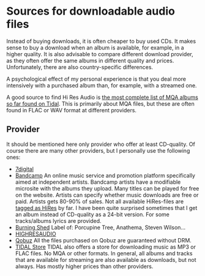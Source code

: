 # Sources for downloadable audio files

Instead of buying downloads, it is often cheaper to buy used CDs. It makes sense to buy a download when an album is available, for example, in a higher quality. It is also advisable to compare different download provider, as they often offer the same albums in different quality and prices. Unfortunately, there are also country-specific differences.

A psychological effect of my personal experience is that you deal more intensively with a purchased album than, for example, with a streamed one.

A good source to find Hi Res Audio is [the most complete list of MQA albums so far found on Tidal](https://www.meridianunplugged.com/ubbthreads/ubbthreads.php?ubb=showflat&Number=268318#Post268318). This is primarily about MQA files, but these are often found in FLAC or WAV format at different providers.

## Provider
It should be mentioned here only provider who offer at least CD-quality. Of course there are many other providers, but I personally use the following ones:

* [7digital](https://de.7digital.com/)
* [Bandcamp](https://bandcamp.com/)
  An online music service and promotion platform specifically aimed at independent artists. Bandcamp artists have a modifiable microsite with the albums they upload. Many titles can be played for free on the website. Artists can specify whether music downloads are free or paid. Artists gets 80-90% of sales. Not all available HiRes-files are [tagged as HiRes](https://bandcamp.com/tag/hi-res) by far. I have been quite surprised sometimes that I get an album instead of CD-quality as a 24-bit version.
  For some tracks/albums lyrics are provided.
* [Burning Shed](https://burningshed.com/)
  Label of: Porcupine Tree, Anathema, Steven Wilson...
* [HIGHRESAUDIO](https://www.highresaudio.com/)
* [Qobuz](https://www.qobuz.com/)
  All the files purchased on Qobuz are guaranteed without DRM.
* [TIDAL Store](https://store.tidal.com/)
  TIDAL also offers a store for downloading music as MP3 or FLAC files. No MQA or other formats.
  In general, all albums and tracks that are available for streaming are also available as downloads, but not always.
  Has mostly higher prices than other providers.

